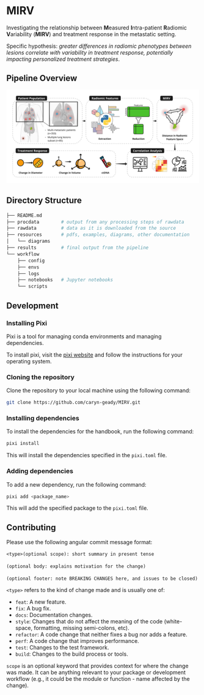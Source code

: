 # MIRV

Investigating the relationship between **M**easured **I**ntra-patient **R**adiomic **V**ariability (**MIRV**) and treatment response in the metastatic setting. 

Specific hypothesis: *greater differences in radiomic phenotypes between lesions correlate with variability in treatment response, potentially impacting personalized treatment strategies*. 

## Pipeline Overview
![alt text](resources/diagrams/MIRV-pipeline.jpg)

## Directory Structure
```bash
├── README.md
├── procdata        # output from any processing steps of rawdata
├── rawdata         # data as it is downloaded from the source
├── resources       # pdfs, examples, diagrams, other documentation
│   └── diagrams
├── results         # final output from the pipeline
└── workflow
    ├── config
    ├── envs
    ├── logs
    ├── notebooks   # Jupyter notebooks
    └── scripts
```

## Development

### Installing Pixi

Pixi is a tool for managing conda environments and managing dependencies. 

To install pixi, visit the [pixi website](https://pixi.sh/) and follow the instructions for your operating system.

### Cloning the repository

Clone the repository to your local machine using the following command:

```bash
git clone https://github.com/caryn-geady/MIRV.git
```

### Installing dependencies

To install the dependencies for the handbook, run the following command:

```bash
pixi install
```

This will install the dependencies specified in the `pixi.toml` file.

### Adding dependencies

To add a new dependency, run the following command:

```bash
pixi add <package_name>
```

This will add the specified package to the `pixi.toml` file.



## Contributing

Please use the following angular commit message format:
```
<type>(optional scope): short summary in present tense

(optional body: explains motivation for the change)

(optional footer: note BREAKING CHANGES here, and issues to be closed)

```
`<type>` refers to the kind of change made and is usually one of:

- `feat`: A new feature.
- `fix`: A bug fix.
- `docs`: Documentation changes.
- `style`: Changes that do not affect the meaning of the code (white-space, formatting, missing semi-colons, etc).
- `refactor`: A code change that neither fixes a bug nor adds a feature.
- `perf`: A code change that improves performance.
- `test`: Changes to the test framework.
- `build`: Changes to the build process or tools.

`scope` is an optional keyword that provides context for where the change was made. It can be anything relevant to your package or development workflow (e.g., it could be the module or function - name affected by the change).
